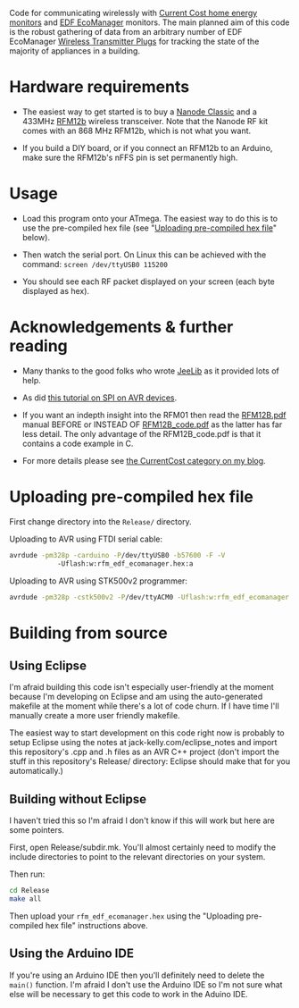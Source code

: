 Code for communicating wirelessly with [Current Cost home energy monitors](http://www.currentcost.com/products.html)
and [EDF EcoManager](http://www.edfenergy.com/products-services/for-your-home/ecomanager/) monitors.  The main planned aim of this code is the
robust gathering of data from an arbitrary number of EDF EcoManager
[Wireless Transmitter Plugs](https://shop.edfenergy.com/Item.aspx?id=540&CategoryID=1) for tracking the state of the majority of appliances
in a building.


Hardware requirements
=====================

 - The easiest way to get started is to buy a [Nanode Classic](http://www.nanode.eu/products/)
   and a 433MHz [RFM12b](http://www.hoperf.com/rf_fsk/fsk/21.htm) wireless transceiver.  Note that the Nanode RF kit
   comes with an 868 MHz RFM12b, which is not what you want.

 - If you build a DIY board, or if you connect an RFM12b to an Arduino,
   make sure the RFM12b's nFFS pin is set permanently high.


Usage
=====

 - Load this program onto your ATmega. The easiest way to do this is to use
   the pre-compiled hex file (see "[Uploading pre-compiled hex file](#uploading-pre-compiled-hex-file)" below).  

 - Then watch the serial port.  On Linux this can be achieved with
   the command: `screen /dev/ttyUSB0 115200`

 - You should see each RF packet displayed on your screen (each byte
   displayed as hex).


Acknowledgements & further reading
==================================

 - Many thanks to the good folks who wrote [JeeLib](https://github.com/jcw/jeelib) as it provided lots
   of help.

 - As did [this tutorial on SPI on AVR devices](https://sites.google.com/site/qeewiki/books/avr-guide/spi).

 - If you want an indepth insight into the RFM01 then read the [RFM12B.pdf](http://www.hoperf.com/upload/rf/RFM12B.pdf)
   manual BEFORE or INSTEAD OF [RFM12B_code.pdf](http://www.hoperf.com/upload/rf/RF12B_code.pdf) as the latter has far less detail.
   The only advantage of the RFM12B_code.pdf is that it contains a
   code example in C.

 - For more details please see [the CurrentCost category on my blog](http://jack-kelly.com/taxonomy/term/121).


Uploading pre-compiled hex file
===============================

First change directory into the `Release/` directory.

Uploading to AVR using FTDI serial cable:

```bash
avrdude -pm328p -carduino -P/dev/ttyUSB0 -b57600 -F -V 
            -Uflash:w:rfm_edf_ecomanager.hex:a
```

Uploading to AVR using STK500v2 programmer:

```bash
avrdude -pm328p -cstk500v2 -P/dev/ttyACM0 -Uflash:w:rfm_edf_ecomanager.hex:a
```

Building from source
====================

Using Eclipse
-------------

I'm afraid building this code isn't especially user-friendly at the moment
because I'm developing on Eclipse and am using the auto-generated makefile
at the moment while there's a lot of code churn. If I have time I'll manually
create a more user friendly makefile.

The easiest way to start development on this code right now is probably to 
setup Eclipse using the notes at jack-kelly.com/eclipse_notes
and import this repository's .cpp and .h files as
an AVR C++ project (don't import the stuff in this repository's Release/
directory: Eclipse should make that for you automatically.)

Building without Eclipse
------------------------

I haven't tried this so I'm afraid I don't know if this will work but
here are some pointers.

First, open Release/subdir.mk.  You'll almost certainly need to modify
the include directories to point to the relevant directories on 
your system.

Then run:

```bash
cd Release
make all
```
Then upload your `rfm_edf_ecomanager.hex` using the "Uploading pre-compiled
hex file" instructions above.

Using the Arduino IDE
---------------------

If you're using an Arduino IDE then you'll definitely need to delete the
`main()` function.  I'm afraid I don't use the Arduino IDE so I'm not
sure what else will be necessary to get this code to work in the Aduino IDE.
